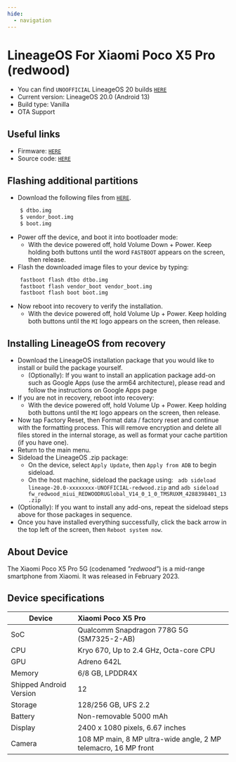 ```yaml
---
hide:
  - navigation
---
```


# LineageOS For Xiaomi Poco X5 Pro (redwood)

- You can find `UNOOFFICIAL` LineageOS 20 builds [`HERE`](https://github.com/xiaomi-redwood-devs/ota/releases)
- Current version: LineageOS 20.0 (Android 13)
- Build type: Vanilla
- OTA Support

## Useful links

- Firmware: [`HERE`](https://github.com/xiaomi-redwood-devs/redwood_firmware/releases)
- Source code: [`HERE`](https://github.com/xiaomi-redwood-devs)

## Flashing additional partitions

- Download the following files from [`HERE`](https://github.com/xiaomi-redwood-devs/ota/releases).
``` bash
	$ dtbo.img
	$ vendor_boot.img
	$ boot.img
``` 
- Power off the device, and boot it into bootloader mode:
	- With the device powered off, hold Volume Down + Power. Keep holding both buttons until the word `FASTBOOT` appears on the screen, then release.
- Flash the downloaded image files to your device by typing:
``` bash
	fastboot flash dtbo dtbo.img
	fastboot flash vendor_boot vendor_boot.img
	fastboot flash boot boot.img
``` 
- Now reboot into recovery to verify the installation.
	- With the device powered off, hold Volume Up + Power. Keep holding both buttons until the `MI` logo appears on the screen, then release.

## Installing LineageOS from recovery

- Download the LineageOS installation package that you would like to install or build the package yourself.
    - (Optionally): If you want to install an application package add-on such as Google Apps (use the arm64 architecture), please read and follow the instructions on Google Apps page
- If you are not in recovery, reboot into recovery:
    - With the device powered off, hold Volume Up + Power. Keep holding both buttons until the `MI` logo appears on the screen, then release.
- Now tap Factory Reset, then Format data / factory reset and continue with the formatting process. This will remove encryption and delete all files stored in the internal storage, as well as format your cache partition (if you have one).
- Return to the main menu.
- Sideload the LineageOS .zip package:
    - On the device, select `Apply Update`, then `Apply from ADB` to begin sideload.
    - On the host machine, sideload the package using: ``` adb sideload lineage-20.0-xxxxxxxx-UNOFFICIAL-redwood.zip``` and ```adb sideload fw_redwood_miui_REDWOODRUGlobal_V14_0_1_0_TMSRUXM_4288398401_13.zip```
- (Optionally): If you want to install any add-ons, repeat the sideload steps above for those packages in sequence.
- Once you have installed everything successfully, click the back arrow in the top left of the screen, then `Reboot system now`.

## About Device

The Xiaomi Poco X5 Pro 5G (codenamed _"redwood"_) is a mid-range smartphone from Xiaomi.
It was released in February 2023.

## Device specifications

| Device                  | Xiaomi Poco X5 Pro                                                       |
| ----------------------- | :----------------------------------------------------------------------- |
| SoC                     | Qualcomm Snapdragon 778G 5G (SM7325-2-AB)                                |
| CPU                     | Kryo 670, Up to 2.4 GHz, Octa-core CPU                                   |
| GPU                     | Adreno 642L                                                              |
| Memory                  | 6/8 GB, LPDDR4X                                                          |
| Shipped Android Version | 12                                                                       |
| Storage                 | 128/256 GB, UFS 2.2                                                      |
| Battery                 | Non-removable 5000 mAh                                                   |
| Display                 | 2400 x 1080 pixels, 6.67 inches                                          |
| Camera                  | 108 MP main, 8 MP ultra-wide angle, 2 MP telemacro, 16 MP front          |
